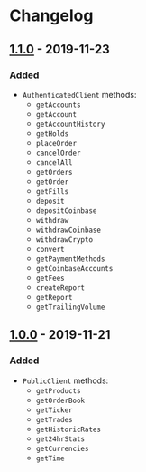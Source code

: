 # Changelog

## [1.1.0] - 2019-11-23

### Added

- `AuthenticatedClient` methods:
  - `getAccounts`
  - `getAccount`
  - `getAccountHistory`
  - `getHolds`
  - `placeOrder`
  - `cancelOrder`
  - `cancelAll`
  - `getOrders`
  - `getOrder`
  - `getFills`
  - `deposit`
  - `depositCoinbase`
  - `withdraw`
  - `withdrawCoinbase`
  - `withdrawCrypto`
  - `convert`
  - `getPaymentMethods`
  - `getCoinbaseAccounts`
  - `getFees`
  - `createReport`
  - `getReport`
  - `getTrailingVolume`

## [1.0.0] - 2019-11-21

### Added

- `PublicClient` methods:
  - `getProducts`
  - `getOrderBook`
  - `getTicker`
  - `getTrades`
  - `getHistoricRates`
  - `get24hrStats`
  - `getCurrencies`
  - `getTime`

[1.1.0]: https://github.com/vansergen/coinbase-pro/releases/tag/v1.1.0
[1.0.0]: https://github.com/vansergen/coinbase-pro/releases/tag/v1.0.0
